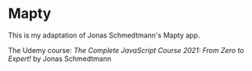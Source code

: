 # Mapty

This is my adaptation of Jonas Schmedtmann's Mapty app.

The Udemy course: *The Complete JavaScript Course 2021: From Zero to Expert!* by Jonas Schmedtmann
